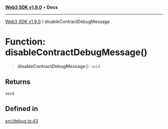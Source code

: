 [**Web3 SDK v1.9.0**](../README.md) • **Docs**

***

[Web3 SDK v1.9.0](../globals.md) / disableContractDebugMessage

# Function: disableContractDebugMessage()

> **disableContractDebugMessage**(): `void`

## Returns

`void`

## Defined in

[src/debug.ts:43](https://github.com/Mystic-Nayy/alephium-web3/blob/c1afd789a197ce5fe21f08c2965942090157c33d/packages/web3/src/debug.ts#L43)
